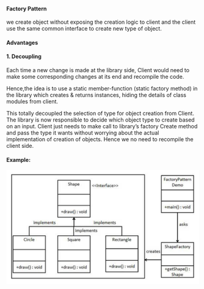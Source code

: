 
#### Factory Pattern

we create object without exposing the creation logic to client and the client use the same common interface to create new type of object.




#### Advantages

#### 1. Decoupling

Each time a new change is made at the library side, Client would need to make some corresponding changes at its end and recompile the code. 

Hence,the idea is to use a static member-function (static factory method) in the library which creates & returns instances, hiding the details of class modules from client.

This totally decoupled the selection of type for object creation from Client. The library is now responsible to decide which object type to create based on an input. Client just needs to make call to library’s factory Create method and pass the type it wants without worrying about the actual implementation of creation of objects. Hence we no need to recompile the client side.

#### Example: 

![alt text](https://github.com/Lakshmiaddepalli/DesignPatterns/blob/master/CreationalPatterns/FactoryPattern/Factory_Pattern.png) 
